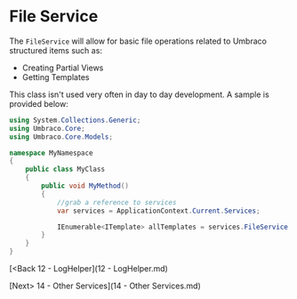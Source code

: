 # File Service
The `FileService` will allow for basic file operations related to Umbraco structured items such as:

* Creating Partial Views
* Getting Templates

This class isn't used very often in day to day development.  A sample is provided below:

```c#
using System.Collections.Generic;
using Umbraco.Core;
using Umbraco.Core.Models;

namespace MyNamespace
{
    public class MyClass
    {
        public void MyMethod()
        {
            //grab a reference to services
            var services = ApplicationContext.Current.Services;

            IEnumerable<ITemplate> allTemplates = services.FileService.GetTemplates();
        }
    }
}
```

[<Back 12 - LogHelper](12 - LogHelper.md)

[Next> 14 - Other Services](14 - Other Services.md)
